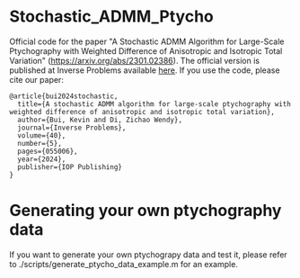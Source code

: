 # Stochastic_ADMM_Ptycho
Official code for the paper "A Stochastic ADMM Algorithm for Large-Scale Ptychography with Weighted Difference of Anisotropic and Isotropic Total Variation" (https://arxiv.org/abs/2301.02386). The official version is published at Inverse Problems available [here](https://iopscience.iop.org/article/10.1088/1361-6420/ad2cfa/meta?casa_token=xau9Wu3SQh4AAAAA:cs7RB_nDtGH5l7kZWPSu49lx8abIPKugxl9ptI5m2kYo8-XuYl2S56nYGN99ZZyRPBlgCSXc9QNF4Yi_bpWZBtdK3A). If you use the code, please cite our paper:

```
@article{bui2024stochastic,
  title={A stochastic ADMM algorithm for large-scale ptychography with weighted difference of anisotropic and isotropic total variation},
  author={Bui, Kevin and Di, Zichao Wendy},
  journal={Inverse Problems},
  volume={40},
  number={5},
  pages={055006},
  year={2024},
  publisher={IOP Publishing}
}
```

# Generating your own ptychography data
If you want to generate your own ptychograpy data and test it, please refer to ./scripts/generate_ptycho_data_example.m for an example.
